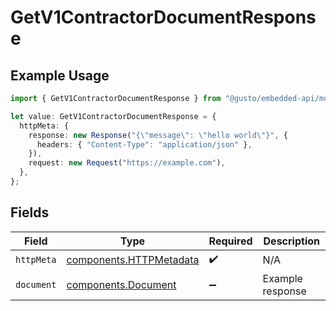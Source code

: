 # GetV1ContractorDocumentResponse

## Example Usage

```typescript
import { GetV1ContractorDocumentResponse } from "@gusto/embedded-api/models/operations/getv1contractordocument.js";

let value: GetV1ContractorDocumentResponse = {
  httpMeta: {
    response: new Response("{\"message\": \"hello world\"}", {
      headers: { "Content-Type": "application/json" },
    }),
    request: new Request("https://example.com"),
  },
};
```

## Fields

| Field                                                              | Type                                                               | Required                                                           | Description                                                        |
| ------------------------------------------------------------------ | ------------------------------------------------------------------ | ------------------------------------------------------------------ | ------------------------------------------------------------------ |
| `httpMeta`                                                         | [components.HTTPMetadata](../../models/components/httpmetadata.md) | :heavy_check_mark:                                                 | N/A                                                                |
| `document`                                                         | [components.Document](../../models/components/document.md)         | :heavy_minus_sign:                                                 | Example response                                                   |